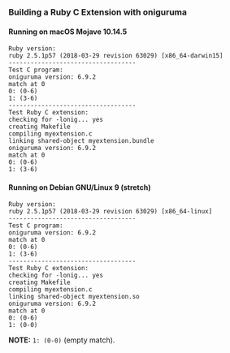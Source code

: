 
### Building a Ruby C Extension with oniguruma

#### Running on macOS Mojave 10.14.5
```
Ruby version:
ruby 2.5.1p57 (2018-03-29 revision 63029) [x86_64-darwin15]
-----------------------------------
Test C program:
oniguruma version: 6.9.2
match at 0
0: (0-6)
1: (3-6)
-----------------------------------
Test Ruby C extension:
checking for -lonig... yes
creating Makefile
compiling myextension.c
linking shared-object myextension.bundle
oniguruma version: 6.9.2
match at 0
0: (0-6)
1: (3-6)
```

#### Running on Debian GNU/Linux 9 (stretch)
```
Ruby version:
ruby 2.5.1p57 (2018-03-29 revision 63029) [x86_64-linux]
-----------------------------------
Test C program:
oniguruma version: 6.9.2
match at 0
0: (0-6)
1: (3-6)
-----------------------------------
Test Ruby C extension:
checking for -lonig... yes
creating Makefile
compiling myextension.c
linking shared-object myextension.so
oniguruma version: 6.9.2
match at 0
0: (0-6)
1: (0-0)
```

**NOTE:** `1: (0-0)` (empty match).
